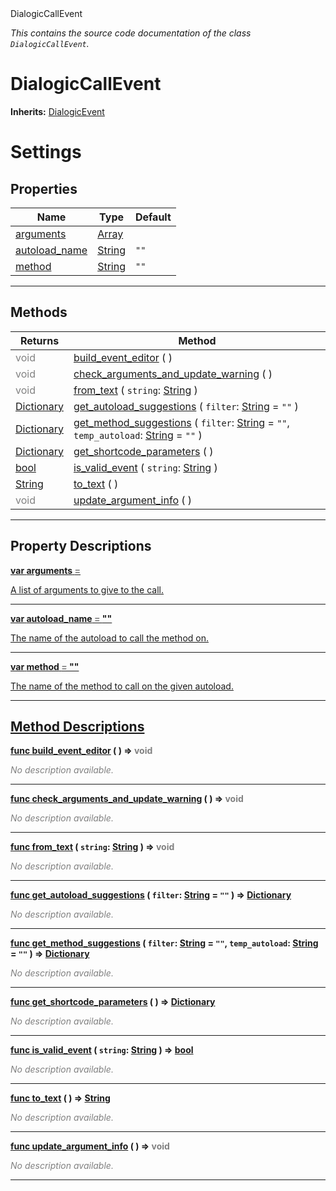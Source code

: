 
<div class="header-banner purple">
<div class="header-label purple">DialogicCallEvent</div>
</div>

*This contains the source code documentation of the class `DialogicCallEvent`.*
        
# DialogicCallEvent
**Inherits:** [DialogicEvent](class_dialogicevent.md)

# Settings
## Properties
Name | Type | Default 
--- | --- | --- 
[<span class="hljs-title">arguments</span>](#property-arguments) | [Array](https://docs.godotengine.org/en/latest/classes/class_array.html#class-array) |   
[<span class="hljs-title">autoload_name</span>](#property-autoload_name) | [String](https://docs.godotengine.org/en/latest/classes/class_string.html#class-string) |  `""` 
[<span class="hljs-title">method</span>](#property-method) | [String](https://docs.godotengine.org/en/latest/classes/class_string.html#class-string) |  `""` 
--- 

## Methods
Returns | Method 
--- | --- 
<span style = "color: gray">void</span> | [<span class="hljs-title">build_event_editor</span>](#method-build_event_editor) ( ) 
<span style = "color: gray">void</span> | [<span class="hljs-title">check_arguments_and_update_warning</span>](#method-check_arguments_and_update_warning) ( ) 
<span style = "color: gray">void</span> | [<span class="hljs-title">from_text</span>](#method-from_text) ( `string`: [String](https://docs.godotengine.org/en/latest/classes/class_string.html#class-string) ) 
<span class="hljs-attribute">[Dictionary](https://docs.godotengine.org/en/latest/classes/class_dictionary.html#class-dictionary)</span> | [<span class="hljs-title">get_autoload_suggestions</span>](#method-get_autoload_suggestions) ( `filter`: [String](https://docs.godotengine.org/en/latest/classes/class_string.html#class-string) = `""` ) 
<span class="hljs-attribute">[Dictionary](https://docs.godotengine.org/en/latest/classes/class_dictionary.html#class-dictionary)</span> | [<span class="hljs-title">get_method_suggestions</span>](#method-get_method_suggestions) ( `filter`: [String](https://docs.godotengine.org/en/latest/classes/class_string.html#class-string) = `""`, `temp_autoload`: [String](https://docs.godotengine.org/en/latest/classes/class_string.html#class-string) = `""` ) 
<span class="hljs-attribute">[Dictionary](https://docs.godotengine.org/en/latest/classes/class_dictionary.html#class-dictionary)</span> | [<span class="hljs-title">get_shortcode_parameters</span>](#method-get_shortcode_parameters) ( ) 
<span class="hljs-attribute">[bool](https://docs.godotengine.org/en/latest/classes/class_bool.html#class-bool)</span> | [<span class="hljs-title">is_valid_event</span>](#method-is_valid_event) ( `string`: [String](https://docs.godotengine.org/en/latest/classes/class_string.html#class-string) ) 
<span class="hljs-attribute">[String](https://docs.godotengine.org/en/latest/classes/class_string.html#class-string)</span> | [<span class="hljs-title">to_text</span>](#method-to_text) ( ) 
<span style = "color: gray">void</span> | [<span class="hljs-title">update_argument_info</span>](#method-update_argument_info) ( ) 
--- 
## Property Descriptions



<a class="header" id="property-arguments" href="#property-arguments">**<span class="hljs-attribute">var</span> <span class="hljs-title">arguments</span> <span style = "color: gray"> = </span> <unknown>** 



A list of arguments to give to the call.

---



<a class="header" id="property-autoload_name" href="#property-autoload_name">**<span class="hljs-attribute">var</span> <span class="hljs-title">autoload_name</span> <span style = "color: gray"> = </span> ""** 



The name of the autoload to call the method on.

---



<a class="header" id="property-method" href="#property-method">**<span class="hljs-attribute">var</span> <span class="hljs-title">method</span> <span style = "color: gray"> = </span> ""** 



The name of the method to call on the given autoload.

---

## Method Descriptions



<a class="header" id="method-build_event_editor" href="#method-build_event_editor">**<span class="hljs-attribute">func</span> [<span class="hljs-title">build_event_editor</span>](#method-build_event_editor) ( )</a>  ⇒ <span style = "color: gray">void</span>** 



 <span style = "color: gray">*No description available.*</span> 

---



<a class="header" id="method-check_arguments_and_update_warning" href="#method-check_arguments_and_update_warning">**<span class="hljs-attribute">func</span> [<span class="hljs-title">check_arguments_and_update_warning</span>](#method-check_arguments_and_update_warning) ( )</a>  ⇒ <span style = "color: gray">void</span>** 



 <span style = "color: gray">*No description available.*</span> 

---



<a class="header" id="method-from_text" href="#method-from_text">**<span class="hljs-attribute">func</span> [<span class="hljs-title">from_text</span>](#method-from_text) ( `string`: [String](https://docs.godotengine.org/en/latest/classes/class_string.html#class-string) )</a>  ⇒ <span style = "color: gray">void</span>** 



 <span style = "color: gray">*No description available.*</span> 

---



<a class="header" id="method-get_autoload_suggestions" href="#method-get_autoload_suggestions">**<span class="hljs-attribute">func</span> [<span class="hljs-title">get_autoload_suggestions</span>](#method-get_autoload_suggestions) ( `filter`: [String](https://docs.godotengine.org/en/latest/classes/class_string.html#class-string) = `""` )</a>  ⇒ <span class="hljs-attribute">[Dictionary](https://docs.godotengine.org/en/latest/classes/class_dictionary.html#class-dictionary)</span>** 



 <span style = "color: gray">*No description available.*</span> 

---



<a class="header" id="method-get_method_suggestions" href="#method-get_method_suggestions">**<span class="hljs-attribute">func</span> [<span class="hljs-title">get_method_suggestions</span>](#method-get_method_suggestions) ( `filter`: [String](https://docs.godotengine.org/en/latest/classes/class_string.html#class-string) = `""`, `temp_autoload`: [String](https://docs.godotengine.org/en/latest/classes/class_string.html#class-string) = `""` )</a>  ⇒ <span class="hljs-attribute">[Dictionary](https://docs.godotengine.org/en/latest/classes/class_dictionary.html#class-dictionary)</span>** 



 <span style = "color: gray">*No description available.*</span> 

---



<a class="header" id="method-get_shortcode_parameters" href="#method-get_shortcode_parameters">**<span class="hljs-attribute">func</span> [<span class="hljs-title">get_shortcode_parameters</span>](#method-get_shortcode_parameters) ( )</a>  ⇒ <span class="hljs-attribute">[Dictionary](https://docs.godotengine.org/en/latest/classes/class_dictionary.html#class-dictionary)</span>** 



 <span style = "color: gray">*No description available.*</span> 

---



<a class="header" id="method-is_valid_event" href="#method-is_valid_event">**<span class="hljs-attribute">func</span> [<span class="hljs-title">is_valid_event</span>](#method-is_valid_event) ( `string`: [String](https://docs.godotengine.org/en/latest/classes/class_string.html#class-string) )</a>  ⇒ <span class="hljs-attribute">[bool](https://docs.godotengine.org/en/latest/classes/class_bool.html#class-bool)</span>** 



 <span style = "color: gray">*No description available.*</span> 

---



<a class="header" id="method-to_text" href="#method-to_text">**<span class="hljs-attribute">func</span> [<span class="hljs-title">to_text</span>](#method-to_text) ( )</a>  ⇒ <span class="hljs-attribute">[String](https://docs.godotengine.org/en/latest/classes/class_string.html#class-string)</span>** 



 <span style = "color: gray">*No description available.*</span> 

---



<a class="header" id="method-update_argument_info" href="#method-update_argument_info">**<span class="hljs-attribute">func</span> [<span class="hljs-title">update_argument_info</span>](#method-update_argument_info) ( )</a>  ⇒ <span style = "color: gray">void</span>** 



 <span style = "color: gray">*No description available.*</span> 

---


